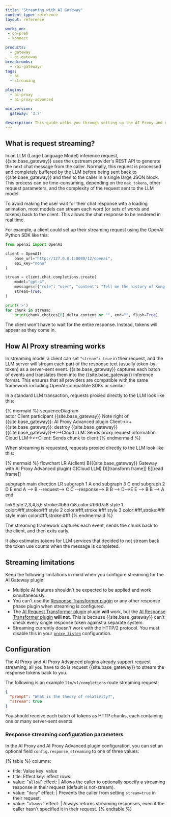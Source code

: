 ```yaml
---
title: "Streaming with AI Gateway"
content_type: reference
layout: reference

works_on:
 - on-prem
 - konnect

products:
  - gateway
  - ai-gateway
breadcrumbs:
  - /ai-gateway/
tags:
  - ai
  - streaming

plugins:
  - ai-proxy
  - ai-proxy-advanced

min_version:
  gateway: '3.7'

description: This guide walks you through setting up the AI Proxy and AI Proxy Advanced plugin with streaming.
---
```


## What is request streaming?

In an LLM (Large Language Model) inference request, {{site.base_gateway}} uses the upstream provider's REST API to generate the next chat message from the caller. 
Normally, this request is processed and completely buffered by the LLM before being sent back to {{site.base_gateway}} and then to the caller in a single large JSON block. This process can be time-consuming, depending on the `max_tokens`, other request parameters, and the complexity of the request sent to the LLM model.

To avoid making the user wait for their chat response with a loading animation, most models can stream each word (or sets of words and tokens) back to the client. This allows the chat response to be rendered in real time.
	
For example, a client could set up their streaming request using the OpenAI Python SDK like this:

```python
from openai import OpenAI

client = OpenAI(
    base_url="http://127.0.0.1:8000/12/openai",
    api_key="none"
)

stream = client.chat.completions.create(
    model="gpt-4",
    messages=[{"role": "user", "content": "Tell me the history of Kong Inc."}],
    stream=True,
)

print('>')
for chunk in stream:
    print(chunk.choices[0].delta.content or "", end="", flush=True)
```

The client won't have to wait for the entire response. Instead, tokens will appear as they come in.

## How AI Proxy streaming works

In streaming mode, a client can set `"stream": true` in their request, and the LLM server will stream each part of the response text (usually token-by-token) as a server-sent event.
{{site.base_gateway}} captures each batch of events and translates them into the {{site.base_gateway}} inference format. This ensures that all providers are compatible with the same framework including OpenAI-compatible SDKs or similar.

In a standard LLM transaction, requests proxied directly to the LLM look like this:

{% mermaid %}
sequenceDiagram    
  actor Client
  participant {{site.base_gateway}}
  Note right of {{site.base_gateway}}: AI Proxy Advanced plugin
  Client->>+{{site.base_gateway}}: 
  destroy {{site.base_gateway}}
  {{site.base_gateway}}->>+Cloud LLM: Sends proxy request information
  Cloud LLM->>+Client: Sends chunk to client
{% endmermaid %}

When streaming is requested, requests proxied directly to the LLM look like this:

{% mermaid %}
flowchart LR
  A(client)
  B({{site.base_gateway}} Gateway with 
  AI Proxy Advanced plugin)
  C(Cloud LLM)
  D[[transform frame]]
  E[[read frame]]

subgraph main
direction LR
  subgraph 1
  A
  end
  subgraph 3
  C
  end
  subgraph 2
  D
  E
  end
  A --> B --request--> C
  C --response--> B
  B --> D-->E
  E --> B
  B --> A
end

  linkStyle 2,3,4,5,6 stroke:#b6d7a8,color:#b6d7a8
  style 1 color:#fff,stroke:#fff
  style 2 color:#fff,stroke:#fff
  style 3 color:#fff,stroke:#fff
  style main color:#fff,stroke:#fff
{% endmermaid %}

The streaming framework captures each event, sends the chunk back to the client, and then exits early. 

It also estimates tokens for LLM services that decided to not stream back the token use counts when the message is completed.

## Streaming limitations

Keep the following limitations in mind when you configure streaming for the AI Gateway plugin: 

* Multiple AI features shouldn’t be expected to be applied and work simultaneously.
* You can't use the [Response Transformer plugin](/plugins/response-transformer/) or any other response phase plugin when streaming is configured.
* The [AI Request Transformer plugin](/plugins/ai-request-transformer/) plugin **will** work, but the [AI Response Transformer plugin](/plugins/ai-response-transformer/) **will not**. This is because {{site.base_gateway}} can't check every single response token against a separate system.
* Streaming currently doesn't work with the HTTP/2 protocol. You must disable this in your [`proxy_listen`](/gateway/configuration/#proxy-listen) configuration.

## Configuration

The AI Proxy and AI Proxy Advanced plugins already support request streaming; all you have to do is request {{site.base_gateway}} to stream the response tokens back to you.

The following is an example `llm/v1/completions` route streaming request:

```json
{
  "prompt": "What is the theory of relativity?",
  "stream": true
}
```

You should receive each batch of tokens as HTTP chunks, each containing one or many server-sent events.

### Response streaming configuration parameters

In the AI Proxy and AI Proxy Advanced plugin configuration, you can set an optional field `config.response_streaming` to one of three values:

{% table %}
columns:
  - title: Value
    key: value
  - title: Effect
    key: effect
rows:
  - value: "`allow`"
    effect: |
      Allows the caller to optionally specify a streaming response in their request (default is not-stream). 
  - value: "`deny`"
    effect: |
      Prevents the caller from setting `stream=true` in their request.
  - value: "`always`"
    effect: |
      Always returns streaming responses, even if the caller hasn't specified it in their request.
{% endtable %}
